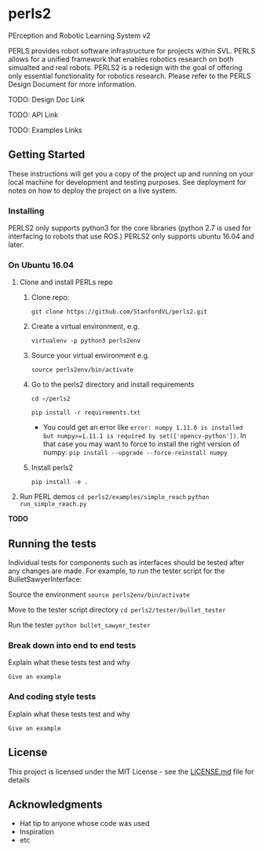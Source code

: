 # perls2
PErception and Robotic Learning System v2

PERLS provides robot software infrastructure for projects within SVL. PERLS allows for a unified framework that enables robotics research on both simualted and real robots. PERLS2 is a redesign with the goal of offering only essential functionality for robotics research. Please refer to the PERLS Design Document for more information. 

TODO: Design Doc Link

TODO: API Link

TODO: Examples Links

## Getting Started

These instructions will get you a copy of the project up and running on your local machine for development and testing purposes. See deployment for notes on how to deploy the project on a live system.

### Installing
PERLS2 only supports python3 for the core libraries (python 2.7 is used for interfacing to robots that use ROS.)
PERLS2 only supports ubuntu 16.04 and later.
### On Ubuntu 16.04

1. Clone and install PERLs repo
    1. Clone repo: 
        
        `git clone https://github.com/StanfordVL/perls2.git`
    2. Create a virtual environment, e.g. 
        
        `virtualenv -p python3 perls2env`
    3. Source your virtual environment e.g. 
        
        `source perls2env/bin/activate`
    4. Go to the perls2 directory and install requirements
        
        `cd ~/perls2`
        
        `pip install -r requirements.txt`
        * You could get an error like `error: numpy 1.11.0 is installed but numpy>=1.11.1 is required by set(['opencv-python'])`. In that case you may want to force to install the right version of numpy: `pip install --upgrade --force-reinstall numpy`
    5. Install perls2 
        
        `pip install -e .`

6. Run PERL demos
        `cd perls2/examples/simple_reach`
        `python run_simple_reach.py`


**TODO**
## Running the tests

Individual tests for components such as interfaces should be tested after any changes are made. 
For example, to run the tester script for the BulletSawyerInterface: 

Source the environment
`source perls2env/bin/activate`

Move to the tester script directory
`cd perls2/tester/bullet_tester`

Run the tester
`python bullet_sawyer_tester`

### Break down into end to end tests

Explain what these tests test and why

```
Give an example
```

### And coding style tests

Explain what these tests test and why

```
Give an example
```


## License

This project is licensed under the MIT License - see the [LICENSE.md](LICENSE.md) file for details

## Acknowledgments

* Hat tip to anyone whose code was used
* Inspiration
* etc

